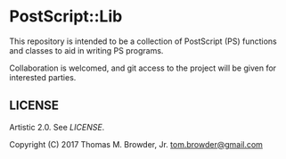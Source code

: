 # PostScript::Lib

This repository is intended to be a collection of PostScript (PS)
functions and classes to aid in writing PS programs.

Collaboration is welcomed, and git access to the project will be given
for interested parties.


## LICENSE

Artistic 2.0. See *LICENSE*.

Copyright (C) 2017 Thomas M. Browder, Jr. <tom.browder@gmail.com>
